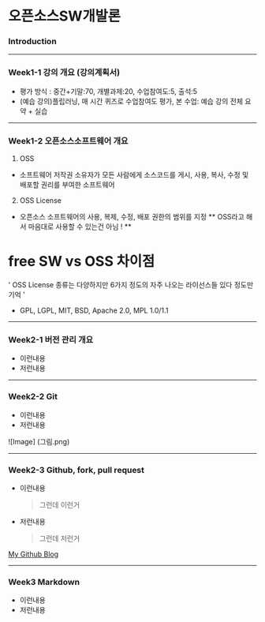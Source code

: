 # **오픈소스SW개발론**

### Introduction

-------------
### Week1-1 강의 개요 (강의계획서)
* 평가 방식 : 중간+기말:70, 개별과제:20, 수업참여도:5, 출석:5
* (예습 강의)플립러닝, 매 시간 퀴즈로 수업참여도 평가, 본 수업: 예습 강의 전체 요약 + 실습 
-------------
### Week1-2 오픈소스소프트웨어 개요
1. OSS
* 소프트웨어 저작권 소유자가 모든 사람에게 소스코드를 게시, 사용, 복사, 수정 및 배포할 권리를 부여한 소프트웨어
2. OSS License 
* 오픈소스 소프트웨어의 사용, 복제, 수정, 배포 권한의 범위를 지정
** OSS라고 해서 마음대로 사용할 수 있는건 아님 ! **
# free SW vs OSS 차이점 #
' OSS License 종류는 다양하지만 6가지 정도의 자주 나오는 라이선스들 있다 정도만 기억 '
- GPL, LGPL, MIT, BSD, Apache 2.0, MPL 1.0/1.1

-------------
### Week2-1 버전 관리 개요
* 이런내용
* 저런내용

-------------
### Week2-2 Git
* 이런내용
* 저런내용

![Image] (그림.png)

-------------
### Week2-3 Github, fork, pull request
* 이런내용
  > 그런데 이런거
* 저런내용
  > 그런데 저런거

[My Github Blog](https://github.com/kkanuseobin)

-------------
### Week3     Markdown
* 이런내용
* 저런내용
